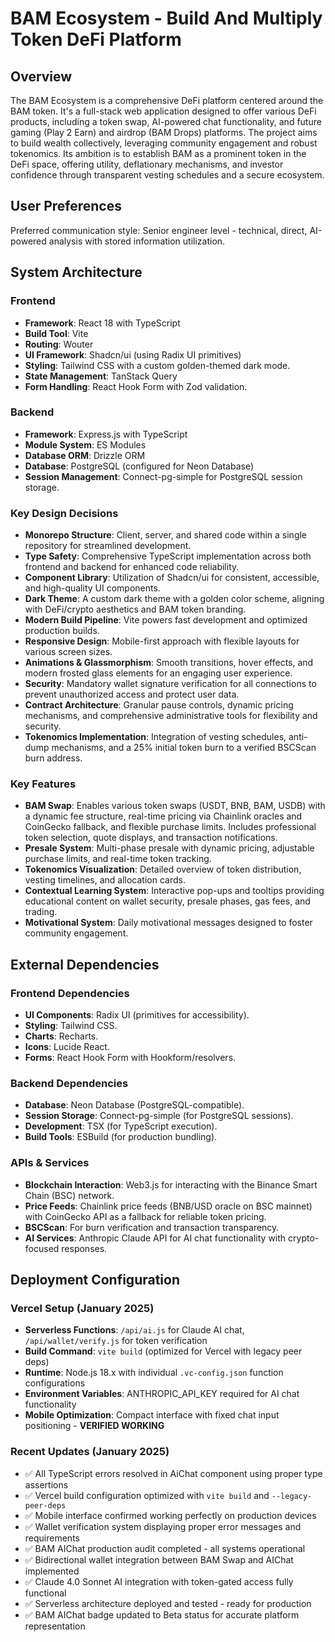 # BAM Ecosystem - Build And Multiply Token DeFi Platform

## Overview
The BAM Ecosystem is a comprehensive DeFi platform centered around the BAM token. It's a full-stack web application designed to offer various DeFi products, including a token swap, AI-powered chat functionality, and future gaming (Play 2 Earn) and airdrop (BAM Drops) platforms. The project aims to build wealth collectively, leveraging community engagement and robust tokenomics. Its ambition is to establish BAM as a prominent token in the DeFi space, offering utility, deflationary mechanisms, and investor confidence through transparent vesting schedules and a secure ecosystem.

## User Preferences
Preferred communication style: Senior engineer level - technical, direct, AI-powered analysis with stored information utilization.

## System Architecture

### Frontend
- **Framework**: React 18 with TypeScript
- **Build Tool**: Vite
- **Routing**: Wouter
- **UI Framework**: Shadcn/ui (using Radix UI primitives)
- **Styling**: Tailwind CSS with a custom golden-themed dark mode.
- **State Management**: TanStack Query
- **Form Handling**: React Hook Form with Zod validation.

### Backend
- **Framework**: Express.js with TypeScript
- **Module System**: ES Modules
- **Database ORM**: Drizzle ORM
- **Database**: PostgreSQL (configured for Neon Database)
- **Session Management**: Connect-pg-simple for PostgreSQL session storage.

### Key Design Decisions
- **Monorepo Structure**: Client, server, and shared code within a single repository for streamlined development.
- **Type Safety**: Comprehensive TypeScript implementation across both frontend and backend for enhanced code reliability.
- **Component Library**: Utilization of Shadcn/ui for consistent, accessible, and high-quality UI components.
- **Dark Theme**: A custom dark theme with a golden color scheme, aligning with DeFi/crypto aesthetics and BAM token branding.
- **Modern Build Pipeline**: Vite powers fast development and optimized production builds.
- **Responsive Design**: Mobile-first approach with flexible layouts for various screen sizes.
- **Animations & Glassmorphism**: Smooth transitions, hover effects, and modern frosted glass elements for an engaging user experience.
- **Security**: Mandatory wallet signature verification for all connections to prevent unauthorized access and protect user data.
- **Contract Architecture**: Granular pause controls, dynamic pricing mechanisms, and comprehensive administrative tools for flexibility and security.
- **Tokenomics Implementation**: Integration of vesting schedules, anti-dump mechanisms, and a 25% initial token burn to a verified BSCScan burn address.

### Key Features
- **BAM Swap**: Enables various token swaps (USDT, BNB, BAM, USDB) with a dynamic fee structure, real-time pricing via Chainlink oracles and CoinGecko fallback, and flexible purchase limits. Includes professional token selection, quote displays, and transaction notifications.
- **Presale System**: Multi-phase presale with dynamic pricing, adjustable purchase limits, and real-time token tracking.
- **Tokenomics Visualization**: Detailed overview of token distribution, vesting timelines, and allocation cards.
- **Contextual Learning System**: Interactive pop-ups and tooltips providing educational content on wallet security, presale phases, gas fees, and trading.
- **Motivational System**: Daily motivational messages designed to foster community engagement.

## External Dependencies

### Frontend Dependencies
- **UI Components**: Radix UI (primitives for accessibility).
- **Styling**: Tailwind CSS.
- **Charts**: Recharts.
- **Icons**: Lucide React.
- **Forms**: React Hook Form with Hookform/resolvers.

### Backend Dependencies
- **Database**: Neon Database (PostgreSQL-compatible).
- **Session Storage**: Connect-pg-simple (for PostgreSQL sessions).
- **Development**: TSX (for TypeScript execution).
- **Build Tools**: ESBuild (for production bundling).

### APIs & Services
- **Blockchain Interaction**: Web3.js for interacting with the Binance Smart Chain (BSC) network.
- **Price Feeds**: Chainlink price feeds (BNB/USD oracle on BSC mainnet) with CoinGecko API as a fallback for reliable token pricing.
- **BSCScan**: For burn verification and transaction transparency.
- **AI Services**: Anthropic Claude API for AI chat functionality with crypto-focused responses.

## Deployment Configuration

### Vercel Setup (January 2025)
- **Serverless Functions**: `/api/ai.js` for Claude AI chat, `/api/wallet/verify.js` for token verification
- **Build Command**: `vite build` (optimized for Vercel with legacy peer deps)
- **Runtime**: Node.js 18.x with individual `.vc-config.json` function configurations
- **Environment Variables**: ANTHROPIC_API_KEY required for AI chat functionality
- **Mobile Optimization**: Compact interface with fixed chat input positioning - **VERIFIED WORKING**

### Recent Updates (January 2025)
- ✅ All TypeScript errors resolved in AiChat component using proper type assertions
- ✅ Vercel build configuration optimized with `vite build` and `--legacy-peer-deps`
- ✅ Mobile interface confirmed working perfectly on production devices
- ✅ Wallet verification system displaying proper error messages and requirements
- ✅ BAM AIChat production audit completed - all systems operational
- ✅ Bidirectional wallet integration between BAM Swap and AIChat implemented
- ✅ Claude 4.0 Sonnet AI integration with token-gated access fully functional
- ✅ Serverless architecture deployed and tested - ready for production
- ✅ BAM AIChat badge updated to Beta status for accurate platform representation